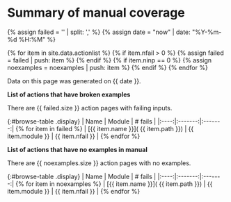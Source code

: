 # Summary of manual coverage

{% assign failed = ''  | split: ',' %}
{% assign date = "now" | date: "%Y-%m-%d %H:%M" %}

{% for item in site.data.actionlist %}
   {% if item.nfail > 0 %}
     {% assign failed = failed | push: item %}
   {% endif %}
   {% if item.ninp == 0 %}
     {% assign noexamples = noexamples | push: item %}
   {% endif %}
{% endfor %}

Data on this page was generated on {{ date }}.

__List of actions that have broken examples__

There are {{ failed.size }} action pages with failing inputs.

{:#browse-table .display}
| Name | Module | # fails |
|:----:|:-------:|:-------:|
{% for item in failed %} | [{{ item.name }}]( {{ item.path }}) | {{ item.module }} | {{ item.nfail }} |
{% endfor %}

__List of actions that have no examples in manual__

There are {{ noexamples.size }} action pages with no examples.

{:#browse-table .display}
| Name | Module | # fails |
|:----:|:-------:|:-------:|
{% for item in noexamples %} | [{{ item.name }}]( {{ item.path }}) | {{ item.module }} | {{ item.nfail }} |
{% endfor %}
